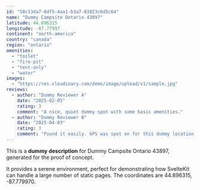 ```yaml
---
id: "50c13da7-8df5-4aa1-b3a7-03823c6d5c64"
name: "Dummy Campsite Ontario 43897"
latitude: 44.896315
longitude: -87.77997
continent: "north-america"
country: "canada"
region: "ontario"
amenities:
  - "toilet"
  - "fire-pit"
  - "tent-only"
  - "water"
images:
  - "https://res.cloudinary.com/demo/image/upload/v1/sample.jpg"
reviews:
  - author: "Dummy Reviewer A"
    date: "2025-02-05"
    rating: 3
    comment: "A nice, quiet dummy spot with some basic amenities."
  - author: "Dummy Reviewer B"
    date: "2025-04-03"
    rating: 3
    comment: "Found it easily. GPS was spot on for this dummy location."
---
```


This is a **dummy description** for Dummy Campsite Ontario 43897, generated for the proof of concept.

It provides a serene environment, perfect for demonstrating how SvelteKit can handle a large number of static pages. The coordinates are 44.896315, -87.779970.
